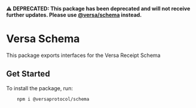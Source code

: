 **⚠️ DEPRECATED: This package has been deprecated and will not receive further updates. Please use [@versa/schema](https://www.npmjs.com/package/@versa/schema) instead.**

# Versa Schema

This package exports interfaces for the Versa Receipt Schema

## Get Started

To install the package, run:

```bash
    npm i @versaprotocol/schema
```
